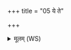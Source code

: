 +++
title = "05 ये ते"

+++
<details><summary>मूलम् (WS)</summary>

ये ते शृङ्गे अजरे जातवेदस्तिग्म शोचीर्ब्रह्म संशिते ।  
ताभ्यां दुर्हार्दमभिदासन्तं किमीदिनं  
प्रत्यञ्चं यातुधानं जातवेदो विनिङ्क्ष्व॥ ६ ॥ विनि  
विषेण भङ्गुरावतः समिन्द्र रक्षसो दह ।  
प्रत्यग्ने मिथुना दह यातुधाना किमीदिना ।  
सं त्वा शिशामि जागृह्यदब्धं विप्र मन्मभिः ॥ ८ ॥ दव्धं  
प्रत्यग्ने हरसा हरः शृणीहि विश्वतः प्रति ।  
यातुधानस्य रक्षसो बलं वि रुज वीर्यम् ॥ ९ ॥
</details>